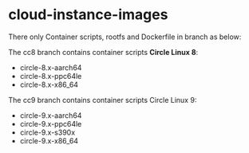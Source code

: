 # cloud-instance-images

There only Container scripts, rootfs and Dockerfile in branch as below:

 The cc8 branch contains container scripts **Circle Linux 8**:
- circle-8.x-aarch64
- circle-8.x-ppc64le
- circle-8.x-x86_64

The cc9 branch contains container scripts  Circle Linux 9:
- circle-9.x-aarch64
- circle-9.x-ppc64le
- circle-9.x-s390x
- circle-9.x-x86_64
